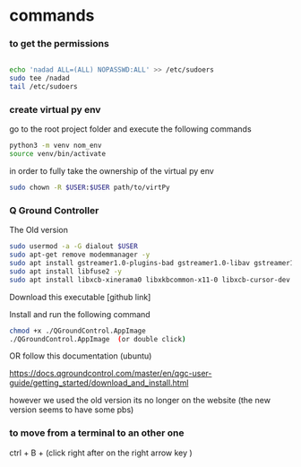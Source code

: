 # commands

### to get the permissions

```bash

echo 'nadad ALL=(ALL) NOPASSWD:ALL' >> /etc/sudoers
sudo tee /nadad
tail /etc/sudoers
```

### create virtual py env 

go to the root project folder and execute the following commands

```bash
python3 -m venv nom_env
source venv/bin/activate 
```

in order to fully take the ownership of the virtual py env

```bash
sudo chown -R $USER:$USER path/to/virtPy
```




### Q Ground Controller

The Old version
```bash
sudo usermod -a -G dialout $USER
sudo apt-get remove modemmanager -y
sudo apt install gstreamer1.0-plugins-bad gstreamer1.0-libav gstreamer1.0-gl -y
sudo apt install libfuse2 -y
sudo apt install libxcb-xinerama0 libxkbcommon-x11-0 libxcb-cursor-dev -y
```

Download this executable [github link]

Install and run the following command 

```bash
chmod +x ./QGroundControl.AppImage
./QGroundControl.AppImage  (or double click)
```


OR follow this documentation (ubuntu)

https://docs.qgroundcontrol.com/master/en/qgc-user-guide/getting_started/download_and_install.html

however we used the old version its no longer on the website (the new version seems to have some pbs)


### to move from a terminal to an other one 

ctrl + B + (click right after on the right arrow key )
